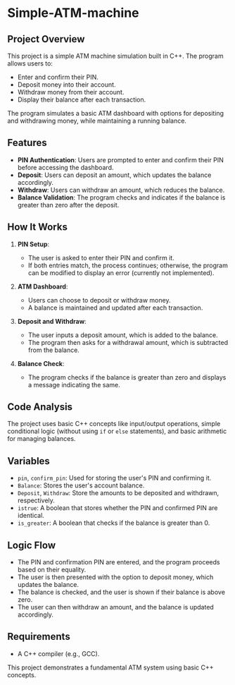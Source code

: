 # Simple-ATM-machine

## Project Overview

This project is a simple ATM machine simulation built in C++. The program allows users to:

- Enter and confirm their PIN.
- Deposit money into their account.
- Withdraw money from their account.
- Display their balance after each transaction.

The program simulates a basic ATM dashboard with options for depositing and withdrawing money, while maintaining a running balance.

## Features

- **PIN Authentication**: Users are prompted to enter and confirm their PIN before accessing the dashboard.
- **Deposit**: Users can deposit an amount, which updates the balance accordingly.
- **Withdraw**: Users can withdraw an amount, which reduces the balance.
- **Balance Validation**: The program checks and indicates if the balance is greater than zero after the deposit.

## How It Works

1. **PIN Setup**:
   - The user is asked to enter their PIN and confirm it.
   - If both entries match, the process continues; otherwise, the program can be modified to display an error (currently not implemented).

2. **ATM Dashboard**:
   - Users can choose to deposit or withdraw money.
   - A balance is maintained and updated after each transaction.

3. **Deposit and Withdraw**:
   - The user inputs a deposit amount, which is added to the balance.
   - The program then asks for a withdrawal amount, which is subtracted from the balance.
   
4. **Balance Check**:
   - The program checks if the balance is greater than zero and displays a message indicating the same.

## Code Analysis

The project uses basic C++ concepts like input/output operations, simple conditional logic (without using `if` or `else` statements), and basic arithmetic for managing balances. 

## Variables
- `pin`, `confirm_pin`: Used for storing the user's PIN and confirming it.
- `Balance`: Stores the user's account balance.
- `Deposit`, `Withdraw`: Store the amounts to be deposited and withdrawn, respectively.
- `istrue`: A boolean that stores whether the PIN and confirmed PIN are identical.
- `is_greater`: A boolean that checks if the balance is greater than 0.

## Logic Flow
- The PIN and confirmation PIN are entered, and the program proceeds based on their equality.
- The user is then presented with the option to deposit money, which updates the balance.
- The balance is checked, and the user is shown if their balance is above zero.
- The user can then withdraw an amount, and the balance is updated accordingly.


## Requirements

- A C++ compiler (e.g., GCC).
  

This project demonstrates a fundamental ATM system using basic C++ concepts.
